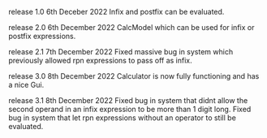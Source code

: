 release 1.0
6th Deceber 2022
Infix and postfix can be evaluated.

release 2.0
6th December 2022
CalcModel which can be used for infix or postfix expressions.

release 2.1
7th December 2022
Fixed massive bug in system which previously allowed rpn expressions to pass off as infix.

release 3.0
8th December 2022
Calculator is now fully functioning and has a nice Gui.

release 3.1
8th December 2022
Fixed bug in system that didnt allow the second operand in an infix expression to be more than 1 digit long.
Fixed bug in system that let rpn expressions without an operator to still be evaluated.